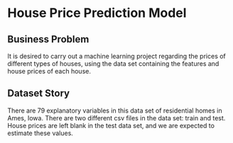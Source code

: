 # House Price Prediction Model
## Business Problem
It is desired to carry out a machine learning project regarding the prices of different types of houses, using the data set containing the features and house prices of each house.

## Dataset Story

There are 79 explanatory variables in this data set of residential homes in Ames, Iowa. There are two different csv files in the data set: train and test. House prices are left blank in the test data set, and we are expected to estimate these values.
